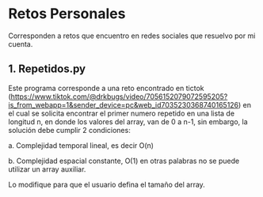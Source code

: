 # Retos Personales
Corresponden a retos que encuentro en redes sociales que resuelvo por mi cuenta.

## __1. Repetidos.py__

Este programa corresponde a una reto encontrado en tictok (https://www.tiktok.com/@drkbugs/video/7056152079072595205?is_from_webapp=1&sender_device=pc&web_id7035230368740165126) en el cual se solicita encontrar el primer numero repetido en una lista de longitud n, en donde los valores del array, van de 0 a n-1, sin embargo, la solución debe cumplir 2 condiciones:

a. Complejidad temporal lineal, es decir O(n)

b. Complejidad espacial constante, O(1) en otras palabras no se puede utilizar un array auxiliar.

Lo modifique para que el usuario defina el tamaño del array.

